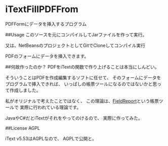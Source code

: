 iTextFillPDFFrom
================

PDFFormにデータを挿入するプログラム

##Usage
このソースを元にコンパイルしてJarファイルを作って実行。

又は、NetBeansのプロジェクトとしてGitでCloneしてコンパイル実行

PDFのフォームにデータを挿入できます。

##何故作ったのか？
PDFをiTextの関数で作り上げることは本当にしんどい。

そういうことはPDFを作成編集するソフトに任せて、
そのフォームにデータをプログラムで挿入できれば、
いっぱしの帳票ツールになるのではないかと思って作成しました。

私がオリジナルで考えたことではなく、
この理論は、[FieldReport](http://www.field-works.co.jp/)という帳票ツールで
実際に行われている理論です。

JavaやC#だとiTextがそれをやってのけるので、
実際に作ってみた。

##License
AGPL

iText v5.53はAGPLなので、
AGPLで公開と。

